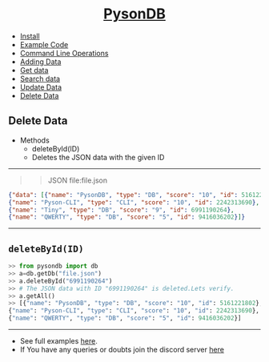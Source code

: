 <h1 align="center"><u>PysonDB</u></h1>

* [Install](https://github.com/pysonDB/pysonDB#install) 
* [Example Code](https://github.com/pysonDB/pysonDB/tree/master/example) 
* [Command Line Operations](https://pysondb.github.io/pysonDB/docs/cli) 
* [Adding Data](https://pysondb.github.io/pysonDB/docs/add) 
* [Get data](https://pysondb.github.io/pysonDB/docs/get) 
* [Search data](https://pysondb.github.io/pysonDB/docs/re_search) 
* [Update Data](https://pysondb.github.io/pysonDB/docs/update) 
* [Delete Data](https://pysondb.github.io/pysonDB/docs/delete)

<h2>Delete Data</h2>

* Methods
  * deleteById(ID)
  * Deletes the JSON data with the given ID 

***

>>JSON file:file.json

```json
{"data": [{"name": "PysonDB", "type": "DB", "score": "10", "id": 5161221802},
{"name": "Pyson-CLI", "type": "CLI", "score": "10", "id": 2242313690},
{"name": "Tiny", "type": "DB", "score": "9", "id": 6991190264},
{"name": "QWERTY", "type": "DB", "score": "5", "id": 9416036202}]}
```

***  

<h2><code>deleteById(ID)</code></h2>

```python
>> from pysondb import db
>> a=db.getDb("file.json")
>> a.deleteById("6991190264")
>> # The JSON data with ID "6991190264" is deleted.Lets verify.
>> a.getAll()
>> [{"name": "PysonDB", "type": "DB", "score": "10", "id": 5161221802},
{"name": "Pyson-CLI", "type": "CLI", "score": "10", "id": 2242313690},
{"name": "QWERTY", "type": "DB", "score": "5", "id": 9416036202}]
```

***

* See full examples [here](https://github.com/pysonDB/pysonDB/example).
* If You have any queries or doubts join the discord server [here](https://discord.gg/SZyk2dCgwg)
